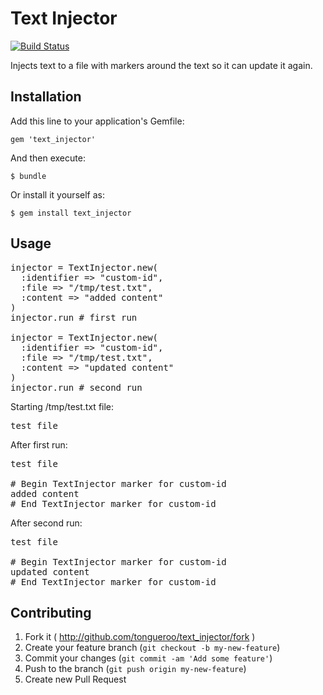 # Text Injector

[![Build Status](https://travis-ci.org/tongueroo/text_injector.svg?branch=master)](https://travis-ci.org/tongueroo/text_injector)

Injects text to a file with markers around the text so it can update it again.

## Installation

Add this line to your application's Gemfile:

    gem 'text_injector'

And then execute:

    $ bundle

Or install it yourself as:

    $ gem install text_injector

## Usage

<pre>
injector = TextInjector.new(
  :identifier => "custom-id",
  :file => "/tmp/test.txt",
  :content => "added content"
)
injector.run # first run

injector = TextInjector.new(
  :identifier => "custom-id",
  :file => "/tmp/test.txt",
  :content => "updated content"
)
injector.run # second run
</pre>

Starting /tmp/test.txt file:

<pre>
test file
</pre>

After first run:

<pre>
test file

# Begin TextInjector marker for custom-id
added content
# End TextInjector marker for custom-id
</pre>

After second run:

<pre>
test file

# Begin TextInjector marker for custom-id
updated content
# End TextInjector marker for custom-id
</pre>


## Contributing

1. Fork it ( http://github.com/tongueroo/text_injector/fork )
2. Create your feature branch (`git checkout -b my-new-feature`)
3. Commit your changes (`git commit -am 'Add some feature'`)
4. Push to the branch (`git push origin my-new-feature`)
5. Create new Pull Request
